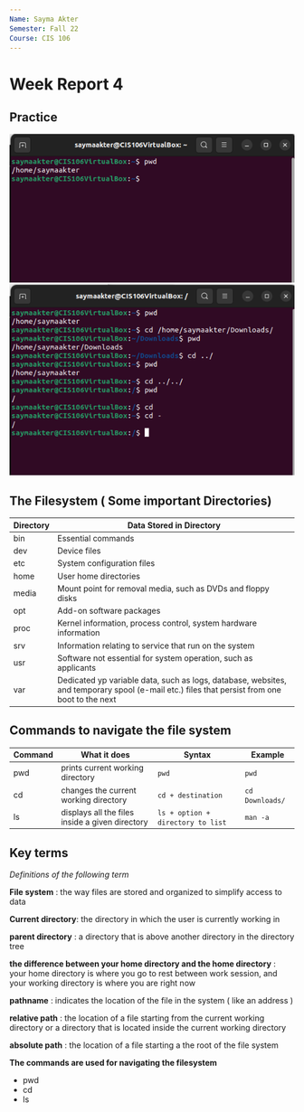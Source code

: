 ```yaml
---
Name: Sayma Akter
Semester: Fall 22
Course: CIS 106 
---
```

# Week Report 4

## Practice
![pwd](pwd-practice.png)
![cd](cd-practice.png)

## The Filesystem ( Some important Directories)

| Directory | Data Stored in Directory                                                                                                                      |
| --------- | --------------------------------------------------------------------------------------------------------------------------------------------- |
| bin       | Essential commands                                                                                                                            |
| dev       | Device files                                                                                                                                  |
| etc       | System configuration files                                                                                                                    |
| home      | User home directories                                                                                                                         |
| media     | Mount point for removal media, such as DVDs and floppy disks                                                                                  |
| opt       | Add-on software packages                                                                                                                      |
| proc      | Kernel information, process control, system hardware information                                                                              |
| srv       | Information relating to service that run on the system                                                                                        |
| usr       | Software not essential for system operation, such as applicants                                                                               |
| var       | Dedicated yp variable data, such as logs, database, websites, and temporary spool (e-mail etc.)  files that persist from one boot to the next |

## Commands to navigate the file system

| Command | What it does                                    | Syntax                              | Example           |
| ------- | ----------------------------------------------- | ----------------------------------- | ----------------- |
| pwd     | prints current working directory                | ` pwd `                             | ` pwd `           |
| cd      | changes the current working directory           | ` cd + destination `                | ` cd Downloads/ ` |
| ls      | displays all the files inside a given directory | ` ls + option + directory to list ` | ` man -a `        |

## Key terms 

*Definitions of the following term*

**File system** : the way files are stored and organized to simplify access to data

**Current directory**: the directory in which the user is currently working in

**parent directory** : a directory that is above another directory in the directory tree

**the difference between your home directory and the home directory** : your home directory is where you go to rest between work session, and your working directory is where you are right now

**pathname** : indicates the location of the file in the system ( like an address )

**relative path** : the location of a file starting from the current working directory or a directory that is located inside the current working directory 

**absolute path** : the location of a file starting a the root of the file system

**The commands are used for navigating the filesystem**
  * pwd
  * cd
  * ls

